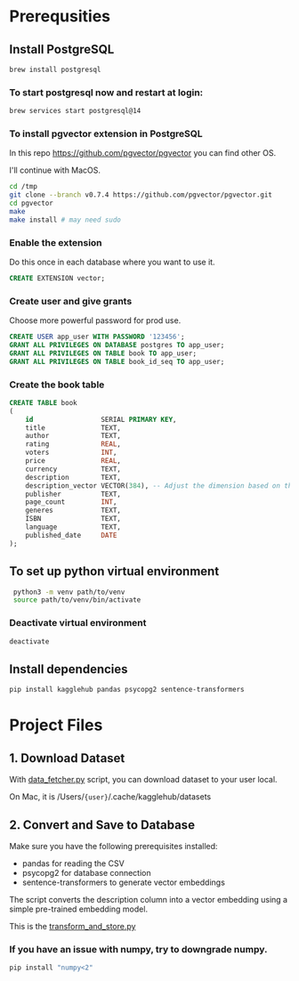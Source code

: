 # Prerequsities

## Install PostgreSQL

```bash
brew install postgresql
```

### To start postgresql now and restart at login:

```bash
brew services start postgresql@14
```

### To install pgvector extension in PostgreSQL

In this repo https://github.com/pgvector/pgvector you can find other OS.

I'll continue with MacOS.

```bash
cd /tmp
git clone --branch v0.7.4 https://github.com/pgvector/pgvector.git
cd pgvector
make
make install # may need sudo
```

### Enable the extension

Do this once in each database where you want to use it.

```SQL
CREATE EXTENSION vector;
```

### Create user and give grants

Choose more powerful password for prod use.

```SQL
CREATE USER app_user WITH PASSWORD '123456';
GRANT ALL PRIVILEGES ON DATABASE postgres TO app_user;
GRANT ALL PRIVILEGES ON TABLE book TO app_user;
GRANT ALL PRIVILEGES ON TABLE book_id_seq TO app_user;
```

### Create the book table

```SQL
CREATE TABLE book
(
    id                 SERIAL PRIMARY KEY,
    title              TEXT,
    author             TEXT,
    rating             REAL,
    voters             INT,
    price              REAL,
    currency           TEXT,
    description        TEXT,
    description_vector VECTOR(384), -- Adjust the dimension based on the embedding model
    publisher          TEXT,
    page_count         INT,
    generes            TEXT,
    ISBN               TEXT,
    language           TEXT,
    published_date     DATE
);
```

## To set up python virtual environment

```bash
 python3 -m venv path/to/venv
 source path/to/venv/bin/activate
```

### Deactivate virtual environment

```bash
deactivate
```

## Install dependencies

```bash
pip install kagglehub pandas psycopg2 sentence-transformers
```

# Project Files

## 1. Download Dataset

With [data_fetcher.py](./dataset/data_fetcher.py) script, you can download dataset to your user local.

On Mac, it is /Users/`{user}`/.cache/kagglehub/datasets

## 2. Convert and Save to Database

Make sure you have the following prerequisites installed:

- pandas for reading the CSV
- psycopg2 for database connection
- sentence-transformers to generate vector embeddings

The script converts the description column into a vector embedding using a simple pre-trained embedding model.

This is the [transform_and_store.py](./dataset/transform_and_store.py)

### If you have an issue with numpy, try to downgrade numpy.

```bash
pip install "numpy<2"
```